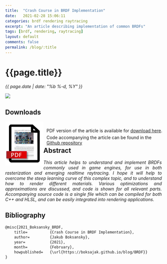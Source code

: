 ```yaml
---
title:  "Crash Course in BRDF Implementation"
date:   2021-02-28 15:06:11
categories: brdf rendering raytracing
excerpt: "An article describing implementation of common BRDFs"
tags: [brdf, rendering, raytracing]
layout: default
comments: false
permalink: /blog/:title
---
```


# {{page.title}}
      
<time datetime="{{ page.date | date_to_xmlschema }}">
  <em>{{ page.date | date: "%b %-d, %Y" }}</em>
</time>                      
          
![]({{site.baseurl}}/images/BRDF.jpg)

## Downloads

<div style="display: inline;">
	<a href="CrashCourseBRDF.pdf">
		<img src="../images/pdf_brdf.png" style="float:left;">
	</a>
</div>

<div style="display: inline; top: 20px; left: 10px; position: relative;">
PDF version of the article is available for <a href="CrashCourseBRDF.pdf">download here</a>.<br />  
<span style="position: relative; top: 5px;">Code accompanying the article can be found in the <a href="https://github.com/boksajak/brdf">Github repository</a></span>
</div>  

## Abstract

<div style="text-align: justify; font-style: italic;">
This article helps to understand and implement BRDFs commonly used in game engines, for use in both rasterization and 
emerging realtime raytracing. I hope it will help to overcome the steep learning curve of this complex topic, and to 
understand how to render different materials. Various optimizations and approximations are discussed, and code is 
shown for all relevant parts. Accompanying source code is a single file which can be compiled for both C++ and HLSL, 
and can be easily integrated into rendering applications.  
</div>
         
## Bibliography
```
@misc{2021_Boksansky_BRDF,
	title=			{Crash Course in BRDF Implementation},
	author=			{Jakub Boksansky},
	year=			{2021},
	month=			{February},
	howpublished=	{\url{https://boksajak.github.io/blog/BRDF}}
}
```
